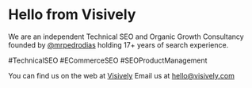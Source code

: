 # Hello from Visively
We are an independent Technical SEO and Organic Growth Consultancy founded by 
[@mrpedrodias](https://github.com/mrpedrodias) holding 17+ years of search experience.

#TechnicalSEO #ECommerceSEO #SEOProductManagement

You can find us on the web at [Visively](https://www.visively.com)
Email us at <hello@visively.com>
